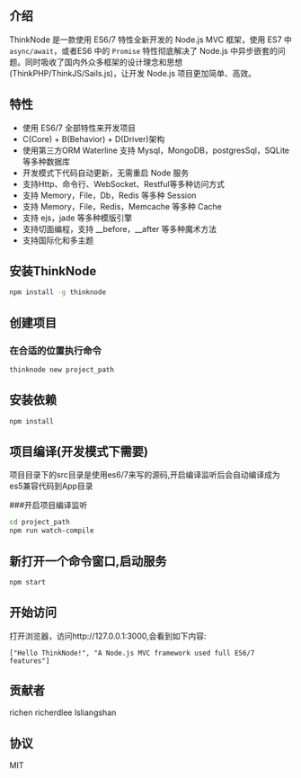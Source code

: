## 介绍

ThinkNode 是一款使用 ES6/7 特性全新开发的 Node.js MVC 框架，使用 ES7 中`async/await`，或者ES6 中的 `Promise` 特性彻底解决了 Node.js 中异步嵌套的问题。同时吸收了国内外众多框架的设计理念和思想(ThinkPHP/ThinkJS/Sails.js)，让开发 Node.js 项目更加简单、高效。


## 特性

* 使用 ES6/7 全部特性来开发项目
* C(Core) + B(Behavior) + D(Driver)架构
* 使用第三方ORM Waterline 支持 Mysql，MongoDB，postgresSql，SQLite 等多种数据库
* 开发模式下代码自动更新，无需重启 Node 服务
* 支持Http、命令行、WebSocket、Restful等多种访问方式
* 支持 Memory，File，Db，Redis 等多种 Session
* 支持 Memory，File，Redis，Memcache 等多种 Cache
* 支持 ejs，jade 等多种模版引擎
* 支持切面编程，支持 __before，__after 等多种魔术方法
* 支持国际化和多主题

## 安装ThinkNode

```sh
npm install -g thinknode
```

## 创建项目


### 在合适的位置执行命令

```sh
thinknode new project_path
```

## 安装依赖

```sh
npm install
```

## 项目编译(开发模式下需要)

项目目录下的src目录是使用es6/7来写的源码,开启编译监听后会自动编译成为es5兼容代码到App目录

###开启项目编译监听

```sh
cd project_path
npm run watch-compile
```

## 新打开一个命令窗口,启动服务

```sh
npm start
```

## 开始访问

打开浏览器，访问http://127.0.0.1:3000,会看到如下内容:

```
["Hello ThinkNode!", "A Node.js MVC framework used full ES6/7 features"]
```

## 贡献者

richen 
richerdlee
lsliangshan

## 协议

MIT